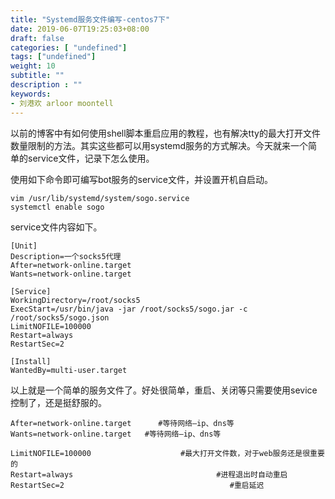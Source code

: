 ```yaml
---
title: "Systemd服务文件编写-centos7下"
date: 2019-06-07T19:25:03+08:00
draft: false
categories: [ "undefined"]
tags: ["undefined"]
weight: 10
subtitle: ""
description : ""
keywords:
- 刘港欢 arloor moontell
---
```


以前的博客中有如何使用shell脚本重启应用的教程，也有解决tty的最大打开文件数量限制的方法。其实这些都可以用systemd服务的方式解决。今天就来一个简单的service文件，记录下怎么使用。

使用如下命令即可编写bot服务的service文件，并设置开机自启动。
<!--more-->

```shell
vim /usr/lib/systemd/system/sogo.service
systemctl enable sogo
```

service文件内容如下。

```shell
[Unit]
Description=一个socks5代理
After=network-online.target
Wants=network-online.target

[Service]
WorkingDirectory=/root/socks5
ExecStart=/usr/bin/java -jar /root/socks5/sogo.jar -c /root/socks5/sogo.json
LimitNOFILE=100000
Restart=always
RestartSec=2

[Install]
WantedBy=multi-user.target
```

以上就是一个简单的服务文件了。好处很简单，重启、关闭等只需要使用sevice控制了，还是挺舒服的。

```shell
After=network-online.target      #等待网络—ip、dns等
Wants=network-online.target   #等待网络—ip、dns等

LimitNOFILE=100000                    #最大打开文件数，对于web服务还是很重要的
Restart=always                                #进程退出时自动重启
RestartSec=2                                     #重启延迟
```